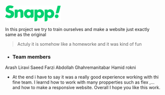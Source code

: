 ![Snapp-logo](image/snappTextLogo.svg)

In this project we try to train ourselves and make a website just exactly same as the original
> Actuly it is somehow like a homeworke and it was kind of fun

- ### Team members
 Arash Liravi
 Saeed Farzi
 Abdollah Ghahremanitabar
 Hamid rokni

- At the end i have to say it was a really good experience working with thi fine team.
  I learnd how to work with many propperties such as flex ,... and how to make a responsive website.
  Overall I hope you like this work.

